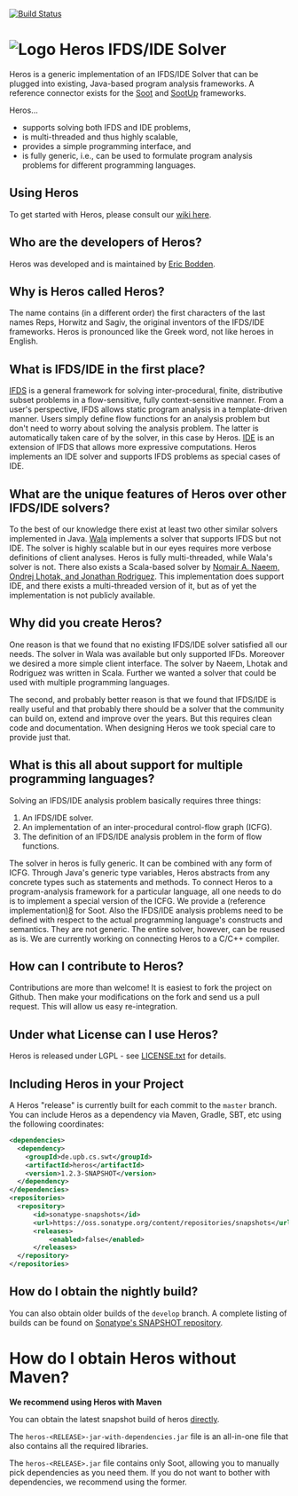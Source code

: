 [![Build Status](https://github.com/Sable/heros/workflows/Heros%20CI/badge.svg?branch=develop)](https://github.com/Sable/heros/actions)

![Logo](logo/heros-logo.png)
Heros IFDS/IDE Solver
=====================
Heros is a generic implementation of an IFDS/IDE Solver that can be plugged into existing, Java-based program analysis frameworks. A reference connector exists for the [Soot][1] and [SootUp][9] frameworks.

Heros...
* supports solving both IFDS and IDE problems,
* is multi-threaded and thus highly scalable,
* provides a simple programming interface, and
* is fully generic, i.e., can be used to formulate program analysis problems for different programming languages.

Using Heros
-----------
To get started with Heros, please consult our [wiki here](https://github.com/Sable/heros/wiki).


Who are the developers of Heros?
--------------------------------
Heros was developed and is maintained by [Eric Bodden][2].

Why is Heros called Heros?
--------------------------
The name contains (in a different order) the first characters of the last names Reps, Horwitz and Sagiv, the original inventors of the IFDS/IDE frameworks. Heros is pronounced like the Greek word, not like heroes in English.

What is IFDS/IDE in the first place?
------------------------------------
[IFDS][3] is a general framework for solving inter-procedural, finite, distributive subset problems in a flow-sensitive, fully context-sensitive manner. From a user's perspective, IFDS allows static program analysis in a template-driven manner. Users simply define flow functions for an analysis problem but don't need to worry about solving the analysis problem. The latter is automatically taken care of by the solver, in this case by Heros.
[IDE][4] is an extension of IFDS that allows more expressive computations. Heros implements an IDE solver and supports IFDS problems as special cases of IDE.

What are the unique features of Heros over other IFDS/IDE solvers?
------------------------------------------------------------------
To the best of our knowledge there exist at least two other similar solvers implemented in Java. [Wala][5] implements a solver that supports IFDS but not IDE. The solver is highly scalable but in our eyes requires more verbose definitions of client analyses. Heros is fully multi-threaded, while Wala's solver is not. There also exists a Scala-based solver by [Nomair A. Naeem, Ondrej Lhotak, and Jonathan Rodriguez][6]. This implementation does support IDE, and there exists a multi-threaded version of it, but as of yet the implementation is not publicly available.

Why did you create Heros?
-------------------------
One reason is that we found that no existing IFDS/IDE solver satisfied all our needs. The solver in Wala was available but only supported IFDs. Moreover we desired a more simple client interface. The solver by Naeem, Lhotak and Rodriguez was written in Scala. Further we wanted a solver that could be used with multiple programming languages.

The second, and probably better reason is that we found that IFDS/IDE is really useful and that probably there should be a solver that the community can build on, extend and improve over the years. But this requires clean code and documentation. When designing Heros we took special care to provide just that.

What is this all about support for multiple programming languages?
------------------------------------------------------------------
Solving an IFDS/IDE analysis problem basically requires three things:

1. An IFDS/IDE solver.
2. An implementation of an inter-procedural control-flow graph (ICFG).
3. The definition of an IFDS/IDE analysis problem in the form of flow functions.

The solver in heros is fully generic. It can be combined with any form of ICFG. Through Java's generic type variables, Heros abstracts from any concrete types such as statements and methods. To connect Heros to a program-analysis framework for a particular language, all one needs to do is to implement a special version of the ICFG. We provide a (reference implementation)[8] for Soot. Also the IFDS/IDE analysis problems need to be defined with respect to the actual programming language's constructs and semantics. They are not generic. The entire solver, however, can be reused as is. We are currently working on connecting Heros to a C/C++ compiler.

How can I contribute to Heros?
------------------------------
Contributions are more than welcome! It is easiest to fork the project on Github. Then make your modifications on the fork and send us a pull request. This will allow us easy re-integration.

Under what License can I use Heros?
-----------------------------------
Heros is released under LGPL - see [LICENSE.txt][7] for details.

Including Heros in your Project
-----------------------------------
A Heros "release" is currently built for each commit to the `master` branch. You can include Heros as 
a dependency via Maven, Gradle, SBT, etc using the following coordinates:


```.xml
<dependencies>
  <dependency>
    <groupId>de.upb.cs.swt</groupId>
    <artifactId>heros</artifactId>
    <version>1.2.3-SNAPSHOT</version>
  </dependency>
</dependencies>
<repositories>
  <repository>
      <id>sonatype-snapshots</id>
      <url>https://oss.sonatype.org/content/repositories/snapshots</url>
      <releases>
          <enabled>false</enabled>
      </releases>
  </repository>
</repositories>	
```

How do I obtain the nightly build?
------------------------

You can also obtain older builds of the `develop` branch. A complete listing of builds can be found on [Sonatype's SNAPSHOT repository](https://oss.sonatype.org/content/repositories/snapshots/de/upb/cs/swt/heros/).

# How do I obtain Heros without Maven?
**We recommend using Heros with Maven**

You can obtain the latest snapshot build of heros [directly](https://oss.sonatype.org/content/repositories/snapshots/de/upb/cs/swt/heros/).

The `heros-<RELEASE>-jar-with-dependencies.jar` file is an all-in-one file that also contains all the required libraries. 

The `heros-<RELEASE>.jar`  file contains only Soot, allowing you to manually pick dependencies as you need them. If you do not want to bother with dependencies, we recommend using the former.


[1]: https://soot-oss.github.io/soot/
[2]: http://bodden.de/
[3]: http://dx.doi.org/10.1145/199448.199462
[4]: http://dx.doi.org/10.1016/0304-3975(96)00072-2
[5]: http://wala.sf.net/
[6]: http://dx.doi.org/10.1007/978-3-642-11970-5_8
[7]: https://github.com/Sable/heros/blob/master/LICENSE.txt
[8]: https://github.com/Sable/soot/blob/master/src/soot/jimple/toolkits/ide/icfg/JimpleBasedInterproceduralCFG.java
[9]: https://soot-oss.github.io/SootUp/
